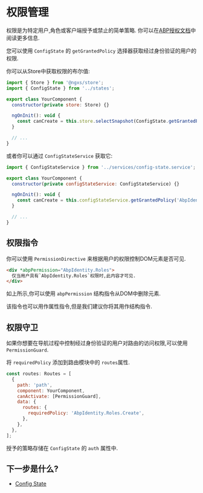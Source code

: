 # 权限管理

权限是为特定用户,角色或客户端授予或禁止的简单策略. 你可以在[ABP授权文档](../../Authorization.md)中阅读更多信息.

您可以使用 `ConfigState` 的 `getGrantedPolicy` 选择器获取经过身份验证的用户的权限.

你可以从Store中获取权限的布尔值:

```js
import { Store } from '@ngxs/store';
import { ConfigState } from '../states';

export class YourComponent {
  constructor(private store: Store) {}

  ngOnInit(): void {
    const canCreate = this.store.selectSnapshot(ConfigState.getGrantedPolicy('AbpIdentity.Roles.Create'));
  }

  // ...
}
```

或者你可以通过 `ConfigStateService` 获取它:

```js
import { ConfigStateService } from '../services/config-state.service';

export class YourComponent {
  constructor(private configStateService: ConfigStateService) {}

  ngOnInit(): void {
    const canCreate = this.configStateService.getGrantedPolicy('AbpIdentity.Roles.Create');
  }

  // ...
}
```

## 权限指令

你可以使用 `PermissionDirective` 来根据用户的权限控制DOM元素是否可见.

```html
<div *abpPermission="AbpIdentity.Roles">
  仅当用户具有`AbpIdentity.Roles`权限时,此内容才可见.
</div>
```

如上所示,你可以使用 `abpPermission` 结构指令从DOM中删除元素.

该指令也可以用作属性指令,但是我们建议你将其用作结构指令.

## 权限守卫

如果你想要在导航过程中控制经过身份验证的用户对路由的访问权限,可以使用 `PermissionGuard`.

将 `requiredPolicy` 添加到路由模块中的 `routes`属性.

```js
const routes: Routes = [
  {
    path: 'path',
    component: YourComponent,
    canActivate: [PermissionGuard],
    data: {
      routes: {
        requiredPolicy: 'AbpIdentity.Roles.Create',
      },
    },
  },
];
```

授予的策略存储在 `ConfigState` 的 `auth` 属性中.

## 下一步是什么?

* [Config State](./Config-State.md)
